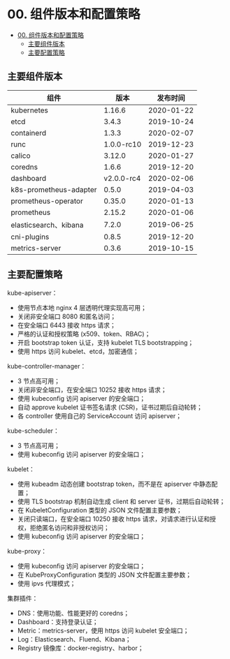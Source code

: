 # 00. 组件版本和配置策略

<!-- TOC -->

- [00. 组件版本和配置策略](#00-组件版本和配置策略)
    - [主要组件版本](#主要组件版本)
    - [主要配置策略](#主要配置策略)

<!-- /TOC -->

## 主要组件版本

| 组件 | 版本 | 发布时间 |
| --- | --- | --- |
| kubernetes | 1.16.6 | 2020-01-22 |
| etcd | 3.4.3 | 2019-10-24 |
| containerd | 1.3.3 | 2020-02-07 |
| runc | 1.0.0-rc10 | 2019-12-23 |
| calico | 3.12.0 | 2020-01-27 |
| coredns | 1.6.6 | 2019-12-20 |
| dashboard | v2.0.0-rc4 | 2020-02-06 |
| k8s-prometheus-adapter | 0.5.0 | 2019-04-03|
| prometheus-operator | 0.35.0 | 2020-01-13 |
| prometheus | 2.15.2 | 2020-01-06 |
| elasticsearch、kibana | 7.2.0 | 2019-06-25 |
| cni-plugins | 0.8.5 | 2019-12-20 |
| metrics-server | 0.3.6 | 2019-10-15 |


## 主要配置策略

kube-apiserver：

+ 使用节点本地 nginx 4 层透明代理实现高可用；
+ 关闭非安全端口 8080 和匿名访问；
+ 在安全端口 6443 接收 https 请求；
+ 严格的认证和授权策略 (x509、token、RBAC)；
+ 开启 bootstrap token 认证，支持 kubelet TLS bootstrapping；
+ 使用 https 访问 kubelet、etcd，加密通信；

kube-controller-manager：

+ 3 节点高可用；
+ 关闭非安全端口，在安全端口 10252 接收 https 请求；
+ 使用 kubeconfig 访问 apiserver 的安全端口；
+ 自动 approve kubelet 证书签名请求 (CSR)，证书过期后自动轮转；
+ 各 controller 使用自己的 ServiceAccount 访问 apiserver；

kube-scheduler：

+ 3 节点高可用；
+ 使用 kubeconfig 访问 apiserver 的安全端口；

kubelet：

+ 使用 kubeadm 动态创建 bootstrap token，而不是在 apiserver 中静态配置；
+ 使用 TLS bootstrap 机制自动生成 client 和 server 证书，过期后自动轮转；
+ 在 KubeletConfiguration 类型的 JSON 文件配置主要参数；
+ 关闭只读端口，在安全端口 10250 接收 https 请求，对请求进行认证和授权，拒绝匿名访问和非授权访问；
+ 使用 kubeconfig 访问 apiserver 的安全端口；

kube-proxy：

+ 使用 kubeconfig 访问 apiserver 的安全端口；
+ 在 KubeProxyConfiguration  类型的 JSON 文件配置主要参数；
+ 使用 ipvs 代理模式；

集群插件：

+ DNS：使用功能、性能更好的 coredns；
+ Dashboard：支持登录认证；
+ Metric：metrics-server，使用 https 访问 kubelet 安全端口；
+ Log：Elasticsearch、Fluend、Kibana；
+ Registry 镜像库：docker-registry、harbor；